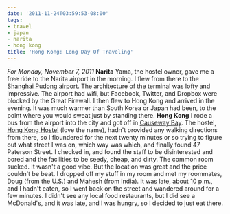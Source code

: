 ```yaml
---
date: '2011-11-24T03:59:53-08:00'
tags:
- travel
- japan
- narita
- hong kong
title: 'Hong Kong: Long Day Of Traveling'
---
```


*For Monday, November 7, 2011* **Narita** Yama, the hostel owner, gave me a free ride to the Narita airport in the morning. I flew from there to the [Shanghai Pudong airport](http://www.google.com/search?client=safari&rls;=en&q;=causeway+bay&oe;=UTF-8&um;=1&ie;=UTF-8&hl;=en&tbm;=isch&source;=og&sa;=N&tab;=wi&biw;=1366&bih;=690&sei;=fBLJTtyiMeKiiAfl9aDnDw#um=1&hl;=en&client;=safari&rls;=en&tbm;=isch&sa;=1&q;=shanghai+pudong+airport&oq;=shanghai+pudong+airport&aq;=f&aqi;=g3g-S7&aql;=&gs;_sm=e&gs;_upl=11710l12548l0l12757l8l7l0l3l3l2l485l1461l2-1.2.1l4l0&bav;=on.2,or.r_gc.r_pw.,cf.osb&fp;=1460ce4e7fe906b2&biw;=1366&bih;=690). The architecture of the terminal was lofty and impressive. The airport had wifi, but Facebook, Twitter, and Dropbox were blocked by the Great Firewall. I then flew to Hong Kong and arrived in the evening. It was much warmer than South Korea or Japan had been, to the point where you would sweat just by standing there. **Hong Kong** I rode a bus from the airport into the city and got off in [Causeway Bay](http://www.google.com/search?client=safari&rls;=en&q;=causeway+bay&oe;=UTF-8&um;=1&ie;=UTF-8&hl;=en&tbm;=isch&source;=og&sa;=N&tab;=wi&biw;=1366&bih;=690&sei;=fBLJTtyiMeKiiAfl9aDnDw). The hostel, [Hong Kong Hostel](http://www.google.com/url?sa=t&rct;=j&q;=site%3Ahostelworld.com%20hong%20kong%20hostel&source;=web&cd;=2&ved;=0CIwBEBYwAQ&url;=http%3A%2F%2Fwww.hostelworld.com%2Fhosteldetails.php%2FHong-Kong-Hostel%2FHong-Kong%2F16037&ei;=GhPJTueNIYuZiAf5g6zjDw&usg;=AFQjCNGAf7FjooJrUK1QtGLADrkNjWRYwg&sig2;=tvJ9aLf62lz80ZtnpC9FfA) (love the name), hadn't provided any walking directions from there, so I floundered for the next twenty minutes or so trying to figure out what street I was on, which way was which, and finally found 47 Paterson Street. I checked in, and found the staff to be disinterested and bored and the facilities to be seedy, cheap, and dirty. The common room sucked. It wasn't a good vibe. But the location was great and the price couldn't be beat. I dropped off my stuff in my room and met my roommates, Doug (from the U.S.) and Mahesh (from India). It was late, about 10 p.m., and I hadn't eaten, so I went back on the street and wandered around for a few minutes. I didn't see any local food restaurants, but I did see a McDonald's, and it was late, and I was hungry, so I decided to just eat there.
